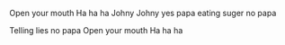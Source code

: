 Open your mouth
Ha ha ha
Johny Johny yes papa
eating suger no papa

Telling lies no papa
Open your mouth
Ha ha ha

